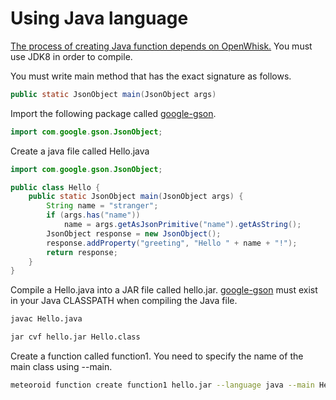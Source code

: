 # Using Java language
[The process of creating Java function depends on OpenWhisk.](https://github.com/apache/openwhisk/blob/master/docs/actions-java.md)
You must use JDK8 in order to compile.

You must write main method that has the exact signature as follows.

```java
public static JsonObject main(JsonObject args)
```

Import the following package called [google-gson](https://github.com/google/gson).

```java
import com.google.gson.JsonObject;
```

Create a java file called Hello.java

```java
import com.google.gson.JsonObject;

public class Hello {
    public static JsonObject main(JsonObject args) {
        String name = "stranger";
        if (args.has("name"))
            name = args.getAsJsonPrimitive("name").getAsString();
        JsonObject response = new JsonObject();
        response.addProperty("greeting", "Hello " + name + "!");
        return response;
    }
}
```

Compile a Hello.java into a JAR file called hello.jar.
[google-gson](https://github.com/google/gson) must exist in your Java CLASSPATH when compiling the Java file.

```bash
javac Hello.java
```

```bash
jar cvf hello.jar Hello.class
```

Create a function called function1.
You need to specify the name of the main class using --main.

```bash
meteoroid function create function1 hello.jar --language java --main Hello
```

